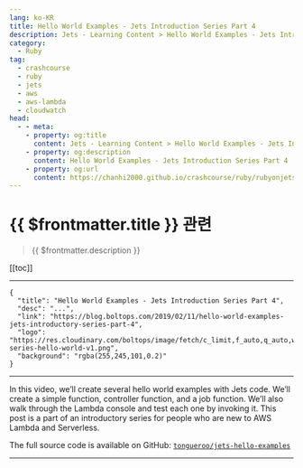 ```yaml
---
lang: ko-KR
title: Hello World Examples - Jets Introduction Series Part 4
description: Jets - Learning Content > Hello World Examples - Jets Introduction Series Part 4
category:
  - Ruby
tag:
  - crashcourse
  - ruby
  - jets
  - aws
  - aws-lambda
  - cloudwatch
head:
  - - meta:
    - property: og:title
      content: Jets - Learning Content > Hello World Examples - Jets Introduction Series Part 4
    - property: og:description
      content: Hello World Examples - Jets Introduction Series Part 4
    - property: og:url
      content: https://chanhi2000.github.io/crashcourse/ruby/rubyonjets-learning-content/20190211-hello-world-examples-jets-introductory-series-part-4.html
---
```


# {{ $frontmatter.title }} 관련

> {{ $frontmatter.description }}

[[toc]]

---

```component VPCard
{
  "title": "Hello World Examples - Jets Introduction Series Part 4",
  "desc": "...",
  "link": "https://blog.boltops.com/2019/02/11/hello-world-examples-jets-introductory-series-part-4",
  "logo": "https://res.cloudinary.com/boltops/image/fetch/c_limit,f_auto,q_auto,w_470/https://blog.boltops.com/img/posts/2019/02/intro-series-hello-world-v1.png",
  "background": "rgba(255,245,101,0.2)"
}
```

---

<VidStack src="youtube/hVZznIOQJC4" />

In this video, we’ll create several hello world examples with Jets code. We’ll create a simple function, controller function, and a job function. We’ll also walk through the Lambda console and test each one by invoking it. This post is a part of an introductory series for people who are new to AWS Lambda and Serverless.

The full source code is available on GitHub: [<FontIcon icon="iconfont icon-github"/>`tongueroo/jets-hello-examples`](https://github.com/tongueroo/jets-hello-examples)

---

<TagLinks />